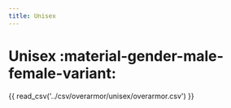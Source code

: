 ```yaml
---
title: Unisex
---
```


# Unisex :material-gender-male-female-variant:

{{ read_csv('../csv/overarmor/unisex/overarmor.csv') }}
